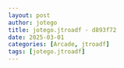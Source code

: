 ```yaml
---
layout: post
author: jotego
title: jotego.jtroadf - d893f72
date: 2025-03-01
categories: [Arcade, jtroadf]
tags: [jotego.jtroadf]
---
```


